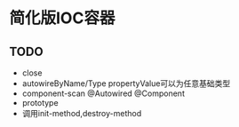 # 简化版IOC容器

## TODO
- close
- autowireByName/Type propertyValue可以为任意基础类型
- component-scan @Autowired @Component
- prototype
- 调用init-method,destroy-method
